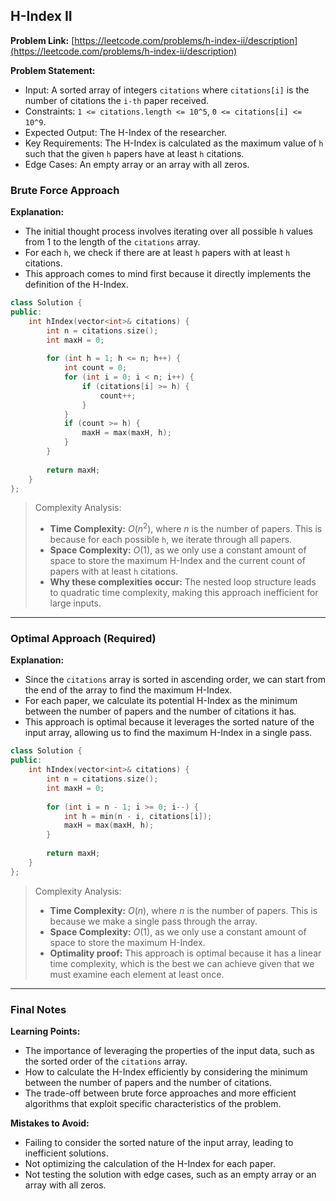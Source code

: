 ## H-Index II
**Problem Link:** [https://leetcode.com/problems/h-index-ii/description](https://leetcode.com/problems/h-index-ii/description)

**Problem Statement:**
- Input: A sorted array of integers `citations` where `citations[i]` is the number of citations the `i-th` paper received.
- Constraints: `1 <= citations.length <= 10^5`, `0 <= citations[i] <= 10^9`.
- Expected Output: The H-Index of the researcher.
- Key Requirements: The H-Index is calculated as the maximum value of `h` such that the given `h` papers have at least `h` citations.
- Edge Cases: An empty array or an array with all zeros.

### Brute Force Approach

**Explanation:**
- The initial thought process involves iterating over all possible `h` values from 1 to the length of the `citations` array.
- For each `h`, we check if there are at least `h` papers with at least `h` citations.
- This approach comes to mind first because it directly implements the definition of the H-Index.

```cpp
class Solution {
public:
    int hIndex(vector<int>& citations) {
        int n = citations.size();
        int maxH = 0;
        
        for (int h = 1; h <= n; h++) {
            int count = 0;
            for (int i = 0; i < n; i++) {
                if (citations[i] >= h) {
                    count++;
                }
            }
            if (count >= h) {
                maxH = max(maxH, h);
            }
        }
        
        return maxH;
    }
};
```

> Complexity Analysis:
> - **Time Complexity:** $O(n^2)$, where $n$ is the number of papers. This is because for each possible `h`, we iterate through all papers.
> - **Space Complexity:** $O(1)$, as we only use a constant amount of space to store the maximum H-Index and the current count of papers with at least `h` citations.
> - **Why these complexities occur:** The nested loop structure leads to quadratic time complexity, making this approach inefficient for large inputs.

---

### Optimal Approach (Required)

**Explanation:**
- Since the `citations` array is sorted in ascending order, we can start from the end of the array to find the maximum H-Index.
- For each paper, we calculate its potential H-Index as the minimum between the number of papers and the number of citations it has.
- This approach is optimal because it leverages the sorted nature of the input array, allowing us to find the maximum H-Index in a single pass.

```cpp
class Solution {
public:
    int hIndex(vector<int>& citations) {
        int n = citations.size();
        int maxH = 0;
        
        for (int i = n - 1; i >= 0; i--) {
            int h = min(n - i, citations[i]);
            maxH = max(maxH, h);
        }
        
        return maxH;
    }
};
```

> Complexity Analysis:
> - **Time Complexity:** $O(n)$, where $n$ is the number of papers. This is because we make a single pass through the array.
> - **Space Complexity:** $O(1)$, as we only use a constant amount of space to store the maximum H-Index.
> - **Optimality proof:** This approach is optimal because it has a linear time complexity, which is the best we can achieve given that we must examine each element at least once.

---

### Final Notes

**Learning Points:**
- The importance of leveraging the properties of the input data, such as the sorted order of the `citations` array.
- How to calculate the H-Index efficiently by considering the minimum between the number of papers and the number of citations.
- The trade-off between brute force approaches and more efficient algorithms that exploit specific characteristics of the problem.

**Mistakes to Avoid:**
- Failing to consider the sorted nature of the input array, leading to inefficient solutions.
- Not optimizing the calculation of the H-Index for each paper.
- Not testing the solution with edge cases, such as an empty array or an array with all zeros.